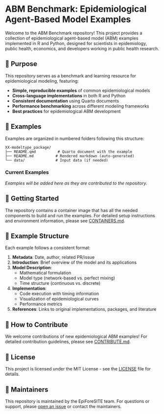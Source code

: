# ABM Benchmark: Epidemiological Agent-Based Model Examples

Welcome to the ABM Benchmark repository! This project provides a collection of epidemiological agent-based model (ABM) examples implemented in R and Python, designed for scientists in epidemiology, public health, economics, and developers working in public health research.

## 🎯 Purpose

This repository serves as a benchmark and learning resource for epidemiological modeling, featuring:

- **Simple, reproducible examples** of common epidemiological models
- **Cross-language implementations** in both R and Python
- **Consistent documentation** using Quarto documents
- **Performance benchmarking** across different modeling frameworks
- **Best practices** for epidemiological ABM development

## 📁 Examples

Examples are organized in numbered folders following this structure:

```
XX-modeltype_package/
├── README.qmd          # Quarto document with the example
├── README.md          # Rendered markdown (auto-generated)
└── data/              # Input data (if needed)
```

### Current Examples

*Examples will be added here as they are contributed to the repository.*

## 🚀 Getting Started

The repository contains a container image that has all the needed components to build and run the examples. For detailed setup instructions and environment information, please see [CONTAINERS.md](CONTAINERS.md).

## 📝 Example Structure

Each example follows a consistent format:

1. **Metadata**: Date, author, related PR/issue
2. **Introduction**: Brief overview of the model and its applications
3. **Model Description**: 
   - Mathematical formulation
   - Model type (network-based vs. perfect mixing)
   - Time structure (continuous vs. discrete)
4. **Implementation**: 
   - Code execution with timing information
   - Visualization of epidemiological curves
   - Performance metrics
5. **References**: Links to original implementations, packages, and literature

## 🤝 How to Contribute

We welcome contributions of new epidemiological ABM examples! For detailed contribution guidelines, please see [CONTRIBUTE.md](CONTRIBUTE.md).

## 📄 License

This project is licensed under the MIT License - see the [LICENSE](LICENSE) file for details.

## 👥 Maintainers

This repository is maintained by the EpiForeSITE team. For questions or support, please [open an issue](https://github.com/EpiForeSITE/abm-benchmark/issues) or contact the maintainers.
